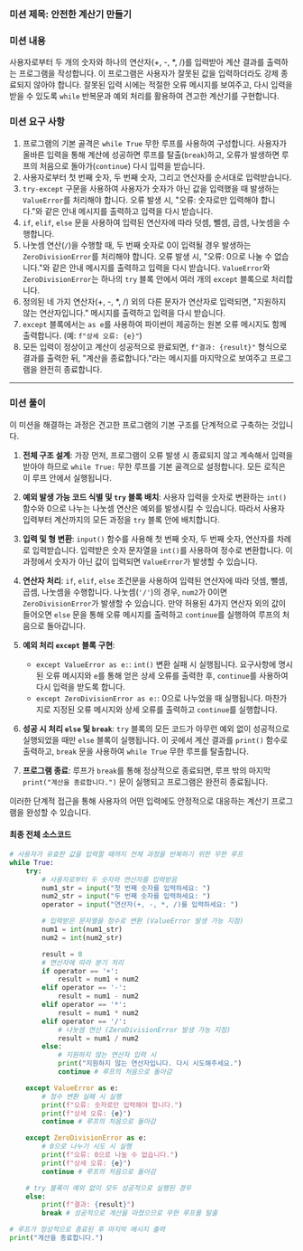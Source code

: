 ### **미션 제목**: 안전한 계산기 만들기

### **미션 내용**
사용자로부터 두 개의 숫자와 하나의 연산자(+, -, *, /)를 입력받아 계산 결과를 출력하는 프로그램을 작성합니다. 이 프로그램은 사용자가 잘못된 값을 입력하더라도 강제 종료되지 않아야 합니다. 잘못된 입력 시에는 적절한 오류 메시지를 보여주고, 다시 입력을 받을 수 있도록 `while` 반복문과 예외 처리를 활용하여 견고한 계산기를 구현합니다.

### **미션 요구 사항**
1.  프로그램의 기본 골격은 `while True` 무한 루프를 사용하여 구성합니다. 사용자가 올바른 입력을 통해 계산에 성공하면 루프를 탈출(`break`)하고, 오류가 발생하면 루프의 처음으로 돌아가(`continue`) 다시 입력을 받습니다.
2.  사용자로부터 첫 번째 숫자, 두 번째 숫자, 그리고 연산자를 순서대로 입력받습니다.
3.  `try-except` 구문을 사용하여 사용자가 숫자가 아닌 값을 입력했을 때 발생하는 `ValueError`를 처리해야 합니다. 오류 발생 시, "오류: 숫자로만 입력해야 합니다."와 같은 안내 메시지를 출력하고 입력을 다시 받습니다.
4.  `if`, `elif`, `else` 문을 사용하여 입력된 연산자에 따라 덧셈, 뺄셈, 곱셈, 나눗셈을 수행합니다.
5.  나눗셈 연산(`/`)을 수행할 때, 두 번째 숫자로 0이 입력될 경우 발생하는 `ZeroDivisionError`를 처리해야 합니다. 오류 발생 시, "오류: 0으로 나눌 수 없습니다."와 같은 안내 메시지를 출력하고 입력을 다시 받습니다. `ValueError`와 `ZeroDivisionError`는 하나의 `try` 블록 안에서 여러 개의 `except` 블록으로 처리합니다.
6.  정의된 네 가지 연산자(+, -, *, /) 외의 다른 문자가 연산자로 입력되면, "지원하지 않는 연산자입니다." 메시지를 출력하고 입력을 다시 받습니다.
7.  `except` 블록에서는 `as e`를 사용하여 파이썬이 제공하는 원본 오류 메시지도 함께 출력합니다. (예: `f"상세 오류: {e}"`)
8.  모든 입력이 정상이고 계산이 성공적으로 완료되면, `f"결과: {result}"` 형식으로 결과를 출력한 뒤, "계산을 종료합니다."라는 메시지를 마지막으로 보여주고 프로그램을 완전히 종료합니다.

---

### **미션 풀이**
이 미션을 해결하는 과정은 견고한 프로그램의 기본 구조를 단계적으로 구축하는 것입니다.

1.  **전체 구조 설계**:
    가장 먼저, 프로그램이 오류 발생 시 종료되지 않고 계속해서 입력을 받아야 하므로 `while True:` 무한 루프를 기본 골격으로 설정합니다. 모든 로직은 이 루프 안에서 실행됩니다.

2.  **예외 발생 가능 코드 식별 및 `try` 블록 배치**:
    사용자 입력을 숫자로 변환하는 `int()` 함수와 0으로 나누는 나눗셈 연산은 예외를 발생시킬 수 있습니다. 따라서 사용자 입력부터 계산까지의 모든 과정을 `try` 블록 안에 배치합니다.

3.  **입력 및 형 변환**:
    `input()` 함수를 사용해 첫 번째 숫자, 두 번째 숫자, 연산자를 차례로 입력받습니다. 입력받은 숫자 문자열을 `int()`를 사용하여 정수로 변환합니다. 이 과정에서 숫자가 아닌 값이 입력되면 `ValueError`가 발생할 수 있습니다.

4.  **연산자 처리**:
    `if`, `elif`, `else` 조건문을 사용하여 입력된 연산자에 따라 덧셈, 뺄셈, 곱셈, 나눗셈을 수행합니다. 나눗셈(`'/'`)의 경우, `num2`가 0이면 `ZeroDivisionError`가 발생할 수 있습니다. 만약 허용된 4가지 연산자 외의 값이 들어오면 `else` 문을 통해 오류 메시지를 출력하고 `continue`를 실행하여 루프의 처음으로 돌아갑니다.

5.  **예외 처리 `except` 블록 구현**:
    - `except ValueError as e:`: `int()` 변환 실패 시 실행됩니다. 요구사항에 명시된 오류 메시지와 `e`를 통해 얻은 상세 오류를 출력한 후, `continue`를 사용하여 다시 입력을 받도록 합니다.
    - `except ZeroDivisionError as e:`: 0으로 나누었을 때 실행됩니다. 마찬가지로 지정된 오류 메시지와 상세 오류를 출력하고 `continue`를 실행합니다.

6.  **성공 시 처리 `else` 및 `break`**:
    `try` 블록의 모든 코드가 아무런 예외 없이 성공적으로 실행되었을 때만 `else` 블록이 실행됩니다. 이 곳에서 계산 결과를 `print()` 함수로 출력하고, `break` 문을 사용하여 `while True` 무한 루프를 탈출합니다.

7.  **프로그램 종료**:
    루프가 `break`를 통해 정상적으로 종료되면, 루프 밖의 마지막 `print("계산을 종료합니다.")` 문이 실행되고 프로그램은 완전히 종료됩니다.

이러한 단계적 접근을 통해 사용자의 어떤 입력에도 안정적으로 대응하는 계산기 프로그램을 완성할 수 있습니다.

#### **최종 전체 소스코드**
```python
# 사용자가 유효한 값을 입력할 때까지 전체 과정을 반복하기 위한 무한 루프
while True:
    try:
        # 사용자로부터 두 숫자와 연산자를 입력받음
        num1_str = input("첫 번째 숫자를 입력하세요: ")
        num2_str = input("두 번째 숫자를 입력하세요: ")
        operator = input("연산자(+, -, *, /)를 입력하세요: ")

        # 입력받은 문자열을 정수로 변환 (ValueError 발생 가능 지점)
        num1 = int(num1_str)
        num2 = int(num2_str)

        result = 0
        # 연산자에 따라 분기 처리
        if operator == '+':
            result = num1 + num2
        elif operator == '-':
            result = num1 - num2
        elif operator == '*':
            result = num1 * num2
        elif operator == '/':
            # 나눗셈 연산 (ZeroDivisionError 발생 가능 지점)
            result = num1 / num2
        else:
            # 지원하지 않는 연산자 입력 시
            print("지원하지 않는 연산자입니다. 다시 시도해주세요.")
            continue # 루프의 처음으로 돌아감

    except ValueError as e:
        # 정수 변환 실패 시 실행
        print(f"오류: 숫자로만 입력해야 합니다.")
        print(f"상세 오류: {e}")
        continue # 루프의 처음으로 돌아감

    except ZeroDivisionError as e:
        # 0으로 나누기 시도 시 실행
        print(f"오류: 0으로 나눌 수 없습니다.")
        print(f"상세 오류: {e}")
        continue # 루프의 처음으로 돌아감

    # try 블록이 예외 없이 모두 성공적으로 실행된 경우
    else:
        print(f"결과: {result}")
        break # 성공적으로 계산을 마쳤으므로 무한 루프를 탈출

# 루프가 정상적으로 종료된 후 마지막 메시지 출력
print("계산을 종료합니다.")
```